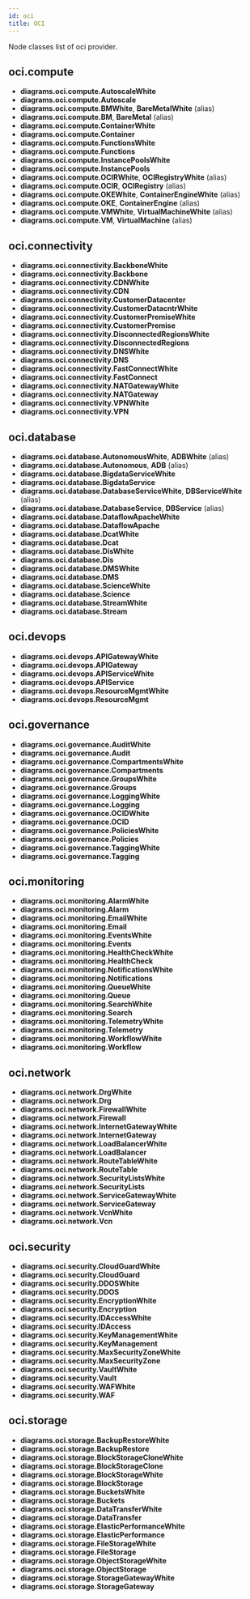 ```yaml
---
id: oci
title: OCI
---
```


Node classes list of oci provider.

## oci.compute

- **diagrams.oci.compute.AutoscaleWhite**
- **diagrams.oci.compute.Autoscale**
- **diagrams.oci.compute.BMWhite**, **BareMetalWhite** (alias)
- **diagrams.oci.compute.BM**, **BareMetal** (alias)
- **diagrams.oci.compute.ContainerWhite**
- **diagrams.oci.compute.Container**
- **diagrams.oci.compute.FunctionsWhite**
- **diagrams.oci.compute.Functions**
- **diagrams.oci.compute.InstancePoolsWhite**
- **diagrams.oci.compute.InstancePools**
- **diagrams.oci.compute.OCIRWhite**, **OCIRegistryWhite** (alias)
- **diagrams.oci.compute.OCIR**, **OCIRegistry** (alias)
- **diagrams.oci.compute.OKEWhite**, **ContainerEngineWhite** (alias)
- **diagrams.oci.compute.OKE**, **ContainerEngine** (alias)
- **diagrams.oci.compute.VMWhite**, **VirtualMachineWhite** (alias)
- **diagrams.oci.compute.VM**, **VirtualMachine** (alias)

## oci.connectivity

- **diagrams.oci.connectivity.BackboneWhite**
- **diagrams.oci.connectivity.Backbone**
- **diagrams.oci.connectivity.CDNWhite**
- **diagrams.oci.connectivity.CDN**
- **diagrams.oci.connectivity.CustomerDatacenter**
- **diagrams.oci.connectivity.CustomerDatacntrWhite**
- **diagrams.oci.connectivity.CustomerPremiseWhite**
- **diagrams.oci.connectivity.CustomerPremise**
- **diagrams.oci.connectivity.DisconnectedRegionsWhite**
- **diagrams.oci.connectivity.DisconnectedRegions**
- **diagrams.oci.connectivity.DNSWhite**
- **diagrams.oci.connectivity.DNS**
- **diagrams.oci.connectivity.FastConnectWhite**
- **diagrams.oci.connectivity.FastConnect**
- **diagrams.oci.connectivity.NATGatewayWhite**
- **diagrams.oci.connectivity.NATGateway**
- **diagrams.oci.connectivity.VPNWhite**
- **diagrams.oci.connectivity.VPN**

## oci.database

- **diagrams.oci.database.AutonomousWhite**, **ADBWhite** (alias)
- **diagrams.oci.database.Autonomous**, **ADB** (alias)
- **diagrams.oci.database.BigdataServiceWhite**
- **diagrams.oci.database.BigdataService**
- **diagrams.oci.database.DatabaseServiceWhite**, **DBServiceWhite** (alias)
- **diagrams.oci.database.DatabaseService**, **DBService** (alias)
- **diagrams.oci.database.DataflowApacheWhite**
- **diagrams.oci.database.DataflowApache**
- **diagrams.oci.database.DcatWhite**
- **diagrams.oci.database.Dcat**
- **diagrams.oci.database.DisWhite**
- **diagrams.oci.database.Dis**
- **diagrams.oci.database.DMSWhite**
- **diagrams.oci.database.DMS**
- **diagrams.oci.database.ScienceWhite**
- **diagrams.oci.database.Science**
- **diagrams.oci.database.StreamWhite**
- **diagrams.oci.database.Stream**

## oci.devops

- **diagrams.oci.devops.APIGatewayWhite**
- **diagrams.oci.devops.APIGateway**
- **diagrams.oci.devops.APIServiceWhite**
- **diagrams.oci.devops.APIService**
- **diagrams.oci.devops.ResourceMgmtWhite**
- **diagrams.oci.devops.ResourceMgmt**

## oci.governance

- **diagrams.oci.governance.AuditWhite**
- **diagrams.oci.governance.Audit**
- **diagrams.oci.governance.CompartmentsWhite**
- **diagrams.oci.governance.Compartments**
- **diagrams.oci.governance.GroupsWhite**
- **diagrams.oci.governance.Groups**
- **diagrams.oci.governance.LoggingWhite**
- **diagrams.oci.governance.Logging**
- **diagrams.oci.governance.OCIDWhite**
- **diagrams.oci.governance.OCID**
- **diagrams.oci.governance.PoliciesWhite**
- **diagrams.oci.governance.Policies**
- **diagrams.oci.governance.TaggingWhite**
- **diagrams.oci.governance.Tagging**

## oci.monitoring

- **diagrams.oci.monitoring.AlarmWhite**
- **diagrams.oci.monitoring.Alarm**
- **diagrams.oci.monitoring.EmailWhite**
- **diagrams.oci.monitoring.Email**
- **diagrams.oci.monitoring.EventsWhite**
- **diagrams.oci.monitoring.Events**
- **diagrams.oci.monitoring.HealthCheckWhite**
- **diagrams.oci.monitoring.HealthCheck**
- **diagrams.oci.monitoring.NotificationsWhite**
- **diagrams.oci.monitoring.Notifications**
- **diagrams.oci.monitoring.QueueWhite**
- **diagrams.oci.monitoring.Queue**
- **diagrams.oci.monitoring.SearchWhite**
- **diagrams.oci.monitoring.Search**
- **diagrams.oci.monitoring.TelemetryWhite**
- **diagrams.oci.monitoring.Telemetry**
- **diagrams.oci.monitoring.WorkflowWhite**
- **diagrams.oci.monitoring.Workflow**

## oci.network

- **diagrams.oci.network.DrgWhite**
- **diagrams.oci.network.Drg**
- **diagrams.oci.network.FirewallWhite**
- **diagrams.oci.network.Firewall**
- **diagrams.oci.network.InternetGatewayWhite**
- **diagrams.oci.network.InternetGateway**
- **diagrams.oci.network.LoadBalancerWhite**
- **diagrams.oci.network.LoadBalancer**
- **diagrams.oci.network.RouteTableWhite**
- **diagrams.oci.network.RouteTable**
- **diagrams.oci.network.SecurityListsWhite**
- **diagrams.oci.network.SecurityLists**
- **diagrams.oci.network.ServiceGatewayWhite**
- **diagrams.oci.network.ServiceGateway**
- **diagrams.oci.network.VcnWhite**
- **diagrams.oci.network.Vcn**

## oci.security

- **diagrams.oci.security.CloudGuardWhite**
- **diagrams.oci.security.CloudGuard**
- **diagrams.oci.security.DDOSWhite**
- **diagrams.oci.security.DDOS**
- **diagrams.oci.security.EncryptionWhite**
- **diagrams.oci.security.Encryption**
- **diagrams.oci.security.IDAccessWhite**
- **diagrams.oci.security.IDAccess**
- **diagrams.oci.security.KeyManagementWhite**
- **diagrams.oci.security.KeyManagement**
- **diagrams.oci.security.MaxSecurityZoneWhite**
- **diagrams.oci.security.MaxSecurityZone**
- **diagrams.oci.security.VaultWhite**
- **diagrams.oci.security.Vault**
- **diagrams.oci.security.WAFWhite**
- **diagrams.oci.security.WAF**

## oci.storage

- **diagrams.oci.storage.BackupRestoreWhite**
- **diagrams.oci.storage.BackupRestore**
- **diagrams.oci.storage.BlockStorageCloneWhite**
- **diagrams.oci.storage.BlockStorageClone**
- **diagrams.oci.storage.BlockStorageWhite**
- **diagrams.oci.storage.BlockStorage**
- **diagrams.oci.storage.BucketsWhite**
- **diagrams.oci.storage.Buckets**
- **diagrams.oci.storage.DataTransferWhite**
- **diagrams.oci.storage.DataTransfer**
- **diagrams.oci.storage.ElasticPerformanceWhite**
- **diagrams.oci.storage.ElasticPerformance**
- **diagrams.oci.storage.FileStorageWhite**
- **diagrams.oci.storage.FileStorage**
- **diagrams.oci.storage.ObjectStorageWhite**
- **diagrams.oci.storage.ObjectStorage**
- **diagrams.oci.storage.StorageGatewayWhite**
- **diagrams.oci.storage.StorageGateway**
